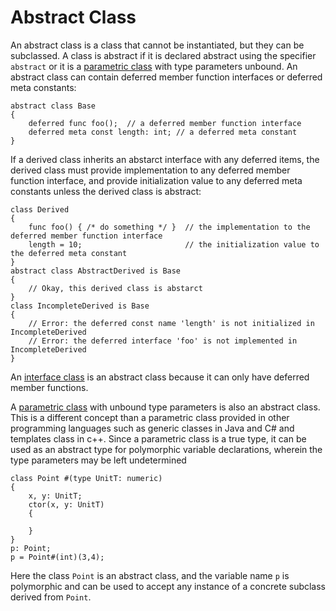# Abstract Class

An abstract class is a class that cannot be instantiated, but they can be subclassed. A class is abstract if it is declared abstract using the specifier `abstract` or it is a [parametric class](ParametricClass.md) with type parameters unbound. An abstract class can contain deferred member function interfaces or deferred meta constants:
```altro
abstract class Base
{
    deferred func foo();  // a deferred member function interface
    deferred meta const length: int; // a deferred meta constant
}
```

If a derived class inherits an abstarct interface with any deferred items, the derived class must provide implementation to any deferred member function interface, and  provide initialization value to any deferred meta constants unless the derived class is abstract:
```altro
class Derived
{
    func foo() { /* do something */ }  // the implementation to the deferred member function interface
    length = 10;                       // the initialization value to the deferred meta constant
}
abstract class AbstractDerived is Base
{
    // Okay, this derived class is abstarct
}
class IncompleteDerived is Base
{
    // Error: the deferred const name 'length' is not initialized in IncompleteDerived
    // Error: the deferred interface 'foo' is not implemented in IncompleteDerived
}
```

An [interface class](InterfaceClass.md) is an abstract class because it can only have deferred member functions.  

A [parametric class](ParametricClass.md) with unbound type parameters is also an abstract class. This is a different concept than a parametric class provided in other programming languages such as generic classes in Java and C# and templates class in c++. Since a parametric class is a true type, it can be used as an abstract type for polymorphic variable declarations, wherein the type parameters may be left undetermined
```Altro
class Point #(type UnitT: numeric)
{
    x, y: UnitT;
    ctor(x, y: UnitT)
    {
       
    }
}
p: Point;
p = Point#(int)(3,4);
```
Here the class `Point` is an abstract class, and the variable name `p` is polymorphic and can be used to accept any instance of a concrete subclass derived from `Point`.
